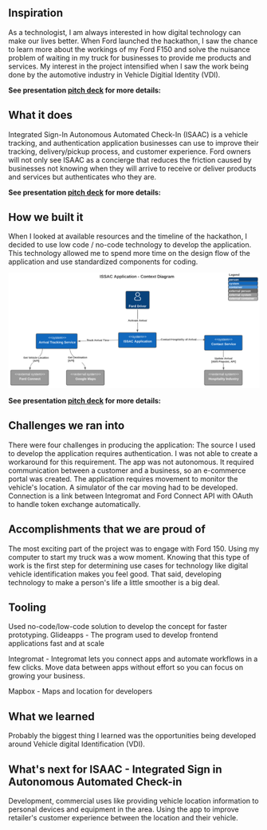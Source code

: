 ## Inspiration
As a technologist, I am always interested in how digital technology can make our lives better. When Ford launched the hackathon, I saw the chance to learn more about the workings of my Ford F150 and solve the nuisance problem of waiting in my truck for businesses to provide me products and services.  My interest in the project intensified when I saw the work being done by the automotive industry in Vehicle Digitial Identity (VDI).

**See presentation [pitch deck](https://www.canva.com/design/DAENDCUXG08/kVDJERwxNIup3UGdIS2OiA/view?utm_content=DAENDCUXG08&utm_campaign=designshare&utm_medium=link&utm_source=sharebutton) for more details:** 

## What it does
Integrated Sign-In Autonomous Automated Check-In (ISAAC) is a vehicle tracking, and authentication application businesses can use to improve their tracking, delivery/pickup process, and customer experience. Ford owners will not only see ISAAC as a concierge that reduces the friction caused by businesses not knowing when they will arrive to receive or deliver products and services but authenticates who they are. 

**See presentation [pitch deck](https://www.canva.com/design/DAENDCUXG08/kVDJERwxNIup3UGdIS2OiA/view?utm_content=DAENDCUXG08&utm_campaign=designshare&utm_medium=link&utm_source=sharebutton) for more details:** 

## How we built it
 When I looked at available resources and the timeline of the hackathon, I decided to use low code / no-code technology to develop the application.  This technology allowed me to spend more time on the design flow of the application and use standardized components for coding.
 
 ![Context Diagram](https://github.com/canedy/Ford-Smart-Vehicle-Connectivty-Challenge/blob/main/ISSAC%20Application%20-%20Context%20Diagram.PNG)
 

**See presentation [pitch deck](https://www.canva.com/design/DAENDCUXG08/kVDJERwxNIup3UGdIS2OiA/view?utm_content=DAENDCUXG08&utm_campaign=designshare&utm_medium=link&utm_source=sharebutton) for more details:** 

## Challenges we ran into
There were four challenges in producing the application:
The source I used to develop the application requires authentication. I was not able to create a workaround for this requirement.
The app was not autonomous. It required communication between a customer and a business, so an e-commerce portal was created. 
The application requires movement to monitor the vehicle's location.   A simulator of the car moving had to be developed.
Connection is a link between Integromat and Ford Connect API with OAuth to handle token exchange automatically.

 ## Accomplishments that we are proud of
The most exciting part of the project was to engage with Ford 150. Using my computer to start my truck was a wow moment. Knowing that this type of work is the first step for determining use cases for technology like digital vehicle identification makes you feel good. That said, developing technology to make a person's life a little smoother is a big deal.

## Tooling
Used no-code/low-code solution to develop the concept for faster prototyping. 
Glideapps - The program used to develop frontend applications fast and at scale

Integromat - Integromat lets you connect apps and automate workflows in a few clicks. Move data between apps without effort so you can focus on growing your business.

Mapbox - Maps and location for developers

## What we learned
 Probably the biggest thing I learned was the opportunities being developed around Vehicle digital Identification (VDI).

## What's next for ISAAC - Integrated Sign in Autonomous Automated Check-in
Development, commercial uses like providing vehicle location information to personal devices and equipment in the area. Using the app to improve retailer's customer experience between the location and their vehicle.
